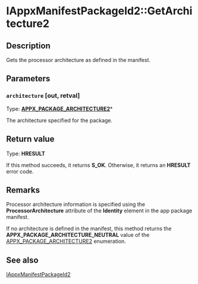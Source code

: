 # IAppxManifestPackageId2::GetArchitecture2

## Description

Gets the processor architecture as defined in the manifest.

## Parameters

### `architecture` [out, retval]

Type: **[APPX_PACKAGE_ARCHITECTURE2](https://learn.microsoft.com/windows/desktop/api/appxpackaging/ne-appxpackaging-appx_package_architecture2)***

The architecture specified for the package.

## Return value

Type: **HRESULT**

If this method succeeds, it returns **S_OK**. Otherwise, it returns an **HRESULT** error code.

## Remarks

Processor architecture information is specified using the **ProcessorArchitecture** attribute of the **Identity** element in the app package manifest.

If no architecture is defined in the manifest, this method returns the **APPX_PACKAGE_ARCHITECTURE_NEUTRAL** value of the [APPX_PACKAGE_ARCHITECTURE2](https://learn.microsoft.com/windows/desktop/api/appxpackaging/ne-appxpackaging-appx_package_architecture2) enumeration.

## See also

[IAppxManifestPackageId2](https://learn.microsoft.com/windows/desktop/api/appxpackaging/nn-appxpackaging-iappxmanifestpackageid2)